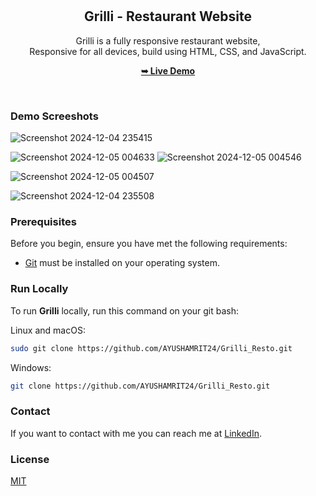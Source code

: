 <div align="center">
  
  

  <br />
  <br />

  <h2 align="center">Grilli - Restaurant Website</h2>

  Grilli is a fully responsive restaurant website, <br />Responsive for all devices, build using HTML, CSS, and JavaScript.

  <a href="https://codewithsadee.github.io/grilli/"><strong>➥ Live Demo</strong></a>

</div>

<br />

### Demo Screeshots

![Screenshot 2024-12-04 235415](https://github.com/user-attachments/assets/aae26a79-a35a-48a9-b898-730196a7f003)

![Screenshot 2024-12-05 004633](https://github.com/user-attachments/assets/898c601a-a29b-458c-a40a-6222d25f934a)
![Screenshot 2024-12-05 004546](https://github.com/user-attachments/assets/2c342c01-b063-40a5-93d0-01fcd0a52241)

![Screenshot 2024-12-05 004507](https://github.com/user-attachments/assets/0cf22d2d-cd7f-41c3-85a4-1e06274c60e4)

![Screenshot 2024-12-04 235508](https://github.com/user-attachments/assets/ab628170-1df7-46a8-beea-ecd993be21be)

### Prerequisites

Before you begin, ensure you have met the following requirements:

* [Git](https://git-scm.com/downloads "Download Git") must be installed on your operating system.

### Run Locally

To run **Grilli** locally, run this command on your git bash:

Linux and macOS:

```bash
sudo git clone https://github.com/AYUSHAMRIT24/Grilli_Resto.git
```

Windows:

```bash
git clone https://github.com/AYUSHAMRIT24/Grilli_Resto.git
```

### Contact

If you want to contact with me you can reach me at [LinkedIn](https://www.linkedin.com/in/ayush-amrit-340415208/).

### License

[MIT](https://choosealicense.com/licenses/mit/)
